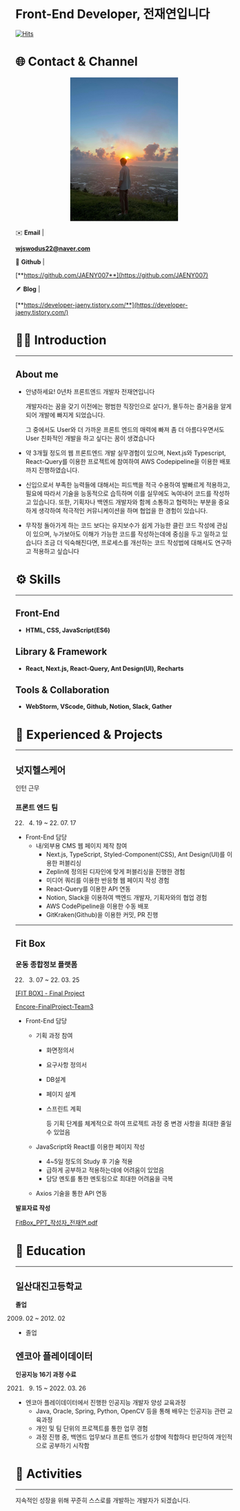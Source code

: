 # Front-End Developer, 전재연입니다

[![Hits](https://hits.seeyoufarm.com/api/count/incr/badge.svg?url=https%3A%2F%2Fgithub.com%2FJAENY007%2FJAENY007&count_bg=%23FF9595&title_bg=%23939BA5&icon=&icon_color=%23E7E7E7&title=hits&edge_flat=false)](https://hits.seeyoufarm.com)

# 🌐 **Contact & Channel**

<center><img src = "Front-End%20%20eda36/KakaoTalk_20220104_164631488.jpg" width="250"></center>

✉️ **Email** | 

**wjswodus22@naver.com**

🚀 **Github** |

[**https://github.com/JAENY007**](https://github.com/JAENY007)

🪶 **Blog** |

[**https://developer-jaeny.tistory.com/**](https://developer-jaeny.tistory.com/)

# 🧑🏻‍ **Introduction**

---

## About me

- 안녕하세요! 0년차 프론트엔드 개발자 전재연입니다
    
    개발자라는 꿈을 갖기 이전에는 평범한 직장인으로 살다가, 몰두하는 즐거움을 알게되어 개발에 빠지게 되었습니다.
    
    그 중에서도 User와 더 가까운 프론트 엔드의 매력에 빠져 좀 더 아름다우면서도 User 친화적인 개발을 하고 싶다는 꿈이 생겼습니다
    
- 약 3개월 정도의 웹 프론트엔드 개발 실무경험이 있으며, Next.js와 Typescript, React-Query를 이용한 프로젝트에 참여하여 AWS Codepipeline을 이용한 배포까지 진행하였습니다.
- 신입으로서 부족한 능력들에 대해서는 피드백을 적극 수용하여 발빠르게 적용하고, 필요에 따라서 기술을 능동적으로 습득하며 이를 실무에도 녹여내어 코드를 작성하고 있습니다. 또한, 기획자나 백엔드 개발자와 함께 소통하고 협력하는 부분을 중요하게 생각하여 적극적인 커뮤니케이션을 하며 협업을 한 경험이 있습니다.
- 무작정 돌아가게 하는 코드 보다는 유지보수가 쉽게 가능한 클린 코드 작성에 관심이 있으며, 누가보아도 이해가 가능한 코드를 작성하는데에 중심을 두고 일하고 있습니다
조금 더 익숙해진다면, 프로세스를 개선하는 코드 작성법에 대해서도 연구하고 적용하고 싶습니다

# ⚙️ **Skills**

---

## Front-End

- **HTML, CSS, JavaScript(ES6)**

## Library & Framework

- **React, Next.js, React-Query, Ant Design(UI), Recharts**

## Tools & Collaboration

- **WebStorm, VScode, Github, Notion, Slack, Gather**


# 👥 Experienced & Projects

---

## 넛지헬스케어
인턴 근무

### 프론트 엔드 팀

22. 04. 19 ~ 22. 07. 17

- Front-End 담당
    - 내/외부용 CMS 웹 페이지 제작 참여
        - Next.js, TypeScript, Styled-Component(CSS), Ant Design(UI)를 이용한 퍼블리싱
        - Zeplin에 정의된 디자인에 맞게 퍼블리싱을 진행한 경험
        - 미디어 쿼리를 이용한 반응형 웹 페이지 작성 경험
        - React-Query를 이용한 API 연동
        - Notion, Slack을 이용하여 백엔드 개발자, 기획자와의 협업 경험
        - AWS CodePipeline을 이용한 수동 배포
        - GitKraken(Github)을 이용한 커밋, PR 진행

---

## **Fit Box**

### 운동 종합정보 플랫폼

22. 03. 07 ~ 22. 03. 25

[[FIT BOX] - Final Project](https://periodic-slice-dd0.notion.site/FIT-BOX-Final-Project-13e35063a9454e00b20fd8e616b483b1)

[Encore-FinalProject-Team3](https://github.com/Encore-FinalProject-Team3)

- Front-End 담당
    - 기획 과정 참여
        - 화면정의서
        - 요구사항 정의서
        - DB설계
        - 페이지 설계
        - 스프린트 계획
            
            등 기획 단계를 체계적으로 하여 프로젝트 과정 중 변경 사항을 최대한 줄일 수 있었음
            
    - JavaScript와 React를 이용한 페이지 작성
        - 4~5일 정도의 Study 후 기술 적용
        - 급하게 공부하고 적용하는데에 어려움이 있었음
        - 담당 멘토를 통한 멘토링으로 최대한 어려움을 극복
    - Axios 기술을 통한 API 연동

**발표자료 작성**

[FitBox_PPT_작성자_전재연.pdf](Front-End%20Developer,%20%E1%84%8C%E1%85%A5%E1%86%AB%E1%84%8C%E1%85%A2%E1%84%8B%E1%85%A7%E1%86%AB%E1%84%8B%E1%85%B5%E1%86%B8%E1%84%82%E1%85%B5%E1%84%83%E1%85%A1%20eda369b898854e3cbea1411edac32357/FitBox_PPT_%EC%9E%91%EC%84%B1%EC%9E%90_%EC%A0%84%EC%9E%AC%EC%97%B0.pdf)

# 📖 Education

---

## 일산대진고등학교

**졸업**

2009. 02 ~ 2012. 02

- 졸업

## 엔코아 플레이데이터

**인공지능 16기 과정 수료**

2021. 09. 15 ~ 2022. 03. 26

- 엔코아 플레이데이터에서 진행한 인공지능 개발자 양성 교육과정
    - Java, Oracle, Spring, Python, OpenCV 등을 통해 배우는 인공지능 관련 교육과정
    - 개인 및 팀 단위의 프로젝트를 통한 업무 경험
    - 과정 진행 중, 백엔드 업무보다 프론트 엔드가 성향에 적합하다 판단하여 개인적으로 공부하기 시작함

# 🎡 Activities

---

지속적인 성장을 위해 꾸준히 스스로를 개발하는 개발자가 되겠습니다.
